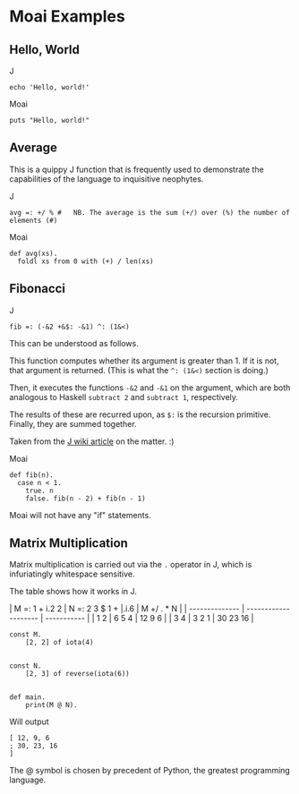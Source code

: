 # Moai Examples


## Hello, World

J
```
echo 'Hello, world!'
```

Moai
```
puts "Hello, world!"
```


## Average

This is a quippy J function that is frequently used to demonstrate the capabilities of the language to inquisitive neophytes.

J
```
avg =: +/ % #   NB. The average is the sum (+/) over (%) the number of elements (#)
``` 

Moai
```
def avg(xs).
  foldl xs from 0 with (+) / len(xs)
```


## Fibonacci

J
```
fib =: (-&2 +&$: -&1) ^: (1&<)
```
This can be understood as follows.

This function computes whether its argument is greater than 1. If it is not, that argument is returned. (This is what the `^: (1&<)` section is doing.)

Then, it executes the functions `-&2` and `-&1` on the argument, which are both analogous to Haskell `subtract 2` and `subtract 1`, respectively.

The results of these are recurred upon, as `$:` is the recursion primitive. Finally, they are summed together.

Taken from the [J wiki article](https://code.jsoftware.com/wiki/Essays/Fibonacci_Sequence) on the matter. :)


Moai
```
def fib(n).
  case n < 1.
    true. n
    false. fib(n - 2) + fib(n - 1)
```


Moai will not have any "if" statements.


## Matrix Multiplication

Matrix multiplication is carried out via the `.` operator in J, which is infuriatingly whitespace sensitive.

The table shows how it works in J.

| M =: 1 + i.2 2 | N =: 2 3 $ 1 + |.i.6 | M +/ . * N  |
| -------------- | -------------------- | ----------- |
| 1 2            | 6 5 4                | 12  9  6    |
| 3 4            | 3 2 1                | 30 23 16    |


```
const M.
    [2, 2] of iota(4)


const N.
    [2, 3] of reverse(iota(6))


def main.
    print(M @ N).
```


Will output
```
[ 12, 9, 6
; 30, 23, 16
]
```


The @ symbol is chosen by precedent of Python, the greatest programming language.
